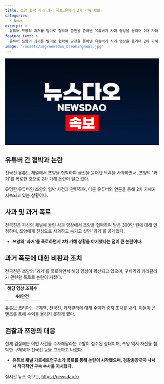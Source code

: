 ```yaml
---
title: 쯔양 협박 사과 과거 폭로…유튜버 2차 가해 제보
categories:
  - News
excerpt: >
  유튜버 쯔양의 과거를 빌미로 협박해 금전을 뜯어낸 유튜버가 사과 영상을 올리며 2차 가해 논란에 휘말렸다. 전국진은 쯔양의 과거를 폭로하며 제보자와의 대화 내용까지 공개했으며, 조회수가 44만 건을 넘어가며 논란은 계속 확산 중이다. 이에 검찰에는 고발이 접수되어 수사 중이며, 쯔양 역시 가해자들을 고소하고 나섰다. 유튜브 코리아는 해당 유튜버들에 대해 수익화 중지 조치를 내렸다. 현재 여론은 뜨거운 상태로 논란은 더 커질 전망이다.
feature_text: >
  유튜버 쯔양의 과거를 빌미로 협박해 금전을 뜯어낸 유튜버가 사과 영상을 올리며 2차 가해 논란에 휘말렸다. 전국진은 쯔양의 과거를 폭로하며 제보자와의 대화 내용까지 공개했으며, 조회수가 44만 건을 넘어가며 논란은 계속 확산 중이다. 이에 검찰에는 고발이 접수되어 수사 중이며, 쯔양 역시 가해자들을 고소하고 나섰다. 유튜브 코리아는 해당 유튜버들에 대해 수익화 중지 조치를 내렸다. 현재 여론은 뜨거운 상태로 논란은 더 커질 전망이다.
image: '/assets/img/newsdao_breakingnews.jpg'
---
```


<p><img src="/assets/img/newsdao_breakingnews.jpg" alt="pcversion 속보" /></p>

<h2 data-ke-size="size26">유튜버 간 협박과 논란</h2>

<p>전국진 유튜브 채널에서 쯔양을 협박하여 금전을 뜯어낸 의혹을 사과하면서, 쯔양의 '과거'를 폭로한 것으로 2차 가해 논란이 일고 있다.</p>

<p data-ke-size="size16">유명한 유튜버인 쯔양의 협박 사건과 관련하여, 다른 유튜버와 언론을 통해 2차 가해가 지속되고 있는 상황이다.</p>

<h2 data-ke-size="size26">사과 및 과거 폭로</h2>

<p>전국진은 자신의 채널에 올린 사과 영상에서 쯔양을 협박하여 받은 300만 원에 대해 인정하며, 쯔양에게 진심으로 사과하고 숨기고 싶던 '과거'를 공개했다.</p>

<ul>
  <li><b>쯔양의 '과거'를 폭로하면서 2차 가해 상황을 야기했다는 점이 큰 논란이다.</b></li>
</ul>

<h2 data-ke-size="size26">과거 폭로에 대한 비판과 조치</h2>

<p>전국진은 쯔양의 '과거'를 폭로하면서 해당 영상이 확산되고 있으며, 구제역과 카라큘라가 관련된 폭로로 논란이 커졌다.</p>

<table>
  <tr>
    <td style="text-align: center; height: 17px;"><b>해당 영상 조회수</b></td>
  </tr>
  <tr>
    <td style="text-align: center; height: 17px;"><b>44만건</b></td>
  </tr>
</table>

<p data-ke-size="size16">유튜브 코리아는 구제역, 전국진, 카라큘라에 대해 수익화 중지 조치를 내려, 이들이 콘텐츠를 통해 수익을 올리지 못하게 했다.</p>

<h2 data-ke-size="size26">검찰과 쯔양의 대응</h2>

<p>현재 검찰에는 이번 사건을 수사해달라는 고발이 접수된 상태이며, 쯔양 역시 자신을 협박한 구제역과 전국진 등을 고소하고 나섰다.</p>

<ul>
  <li><b>유튜브 채널 가로세로연구소가 폭로를 통해 논란이 시작됐으며, 검찰총장까지 나서서 적극적인 구속 수사를 지시했다.</b></li>
</ul>
실시간 뉴스 속보는, <a href="https://newsdao.kr" rel="dofollow">https://newsdao.kr</a>



